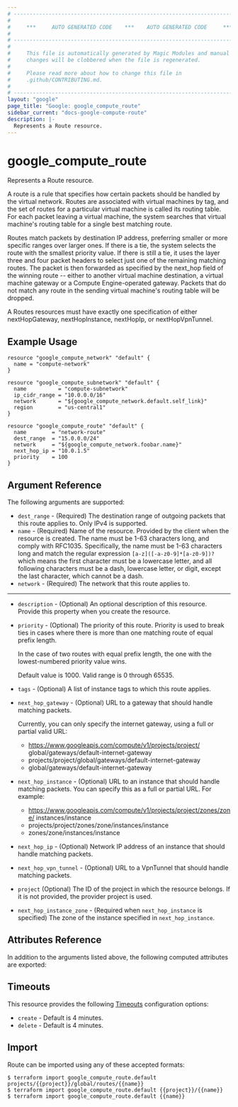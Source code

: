 ```yaml
---
# ----------------------------------------------------------------------------
#
#     ***     AUTO GENERATED CODE    ***    AUTO GENERATED CODE     ***
#
# ----------------------------------------------------------------------------
#
#     This file is automatically generated by Magic Modules and manual
#     changes will be clobbered when the file is regenerated.
#
#     Please read more about how to change this file in
#     .github/CONTRIBUTING.md.
#
# ----------------------------------------------------------------------------
layout: "google"
page_title: "Google: google_compute_route"
sidebar_current: "docs-google-compute-route"
description: |-
  Represents a Route resource.
---
```


# google\_compute\_route

Represents a Route resource.

A route is a rule that specifies how certain packets should be handled by
the virtual network. Routes are associated with virtual machines by tag,
and the set of routes for a particular virtual machine is called its
routing table. For each packet leaving a virtual machine, the system
searches that virtual machine's routing table for a single best matching
route.

Routes match packets by destination IP address, preferring smaller or more
specific ranges over larger ones. If there is a tie, the system selects
the route with the smallest priority value. If there is still a tie, it
uses the layer three and four packet headers to select just one of the
remaining matching routes. The packet is then forwarded as specified by
the next_hop field of the winning route -- either to another virtual
machine destination, a virtual machine gateway or a Compute
Engine-operated gateway. Packets that do not match any route in the
sending virtual machine's routing table will be dropped.

A Routes resources must have exactly one specification of either
nextHopGateway, nextHopInstance, nextHopIp, or nextHopVpnTunnel.


## Example Usage

```hcl
resource "google_compute_network" "default" {
  name = "compute-network"
}

resource "google_compute_subnetwork" "default" {
  name          = "compute-subnetwork"
  ip_cidr_range = "10.0.0.0/16"
  network       = "${google_compute_network.default.self_link}"
  region        = "us-central1"
}

resource "google_compute_route" "default" {
  name        = "network-route"
  dest_range  = "15.0.0.0/24"
  network     = "${google_compute_network.foobar.name}"
  next_hop_ip = "10.0.1.5"
  priority    = 100
}
```

## Argument Reference

The following arguments are supported:

* `dest_range` -
  (Required)
  The destination range of outgoing packets that this route applies to.
  Only IPv4 is supported.
* `name` -
  (Required)
  Name of the resource. Provided by the client when the resource is
  created. The name must be 1-63 characters long, and comply with
  RFC1035.  Specifically, the name must be 1-63 characters long and
  match the regular expression `[a-z]([-a-z0-9]*[a-z0-9])?` which means
  the first character must be a lowercase letter, and all following
  characters must be a dash, lowercase letter, or digit, except the
  last character, which cannot be a dash.
* `network` -
  (Required)
  The network that this route applies to.


- - -

* `description` -
  (Optional)
  An optional description of this resource. Provide this property
  when you create the resource.
* `priority` -
  (Optional)
  The priority of this route. Priority is used to break ties in cases
  where there is more than one matching route of equal prefix length.

  In the case of two routes with equal prefix length, the one with the
  lowest-numbered priority value wins.

  Default value is 1000. Valid range is 0 through 65535.
* `tags` -
  (Optional)
  A list of instance tags to which this route applies.
* `next_hop_gateway` -
  (Optional)
  URL to a gateway that should handle matching packets.

  Currently, you can only specify the internet gateway, using a full or
  partial valid URL:

  * https://www.googleapis.com/compute/v1/projects/project/
        global/gateways/default-internet-gateway
  * projects/project/global/gateways/default-internet-gateway
  * global/gateways/default-internet-gateway
* `next_hop_instance` -
  (Optional)
  URL to an instance that should handle matching packets.
  You can specify this as a full or partial URL. For example:

  * https://www.googleapis.com/compute/v1/projects/project/zones/zone/
      instances/instance
  * projects/project/zones/zone/instances/instance
  * zones/zone/instances/instance
* `next_hop_ip` -
  (Optional)
  Network IP address of an instance that should handle matching packets.
* `next_hop_vpn_tunnel` -
  (Optional)
  URL to a VpnTunnel that should handle matching packets.
* `project` (Optional) The ID of the project in which the resource belongs.
    If it is not provided, the provider project is used.


* `next_hop_instance_zone` - (Required when `next_hop_instance` is specified)
   The zone of the instance specified in `next_hop_instance`.
## Attributes Reference

In addition to the arguments listed above, the following computed attributes are exported:



## Timeouts

This resource provides the following
[Timeouts](/docs/configuration/resources.html#timeouts) configuration options:

- `create` - Default is 4 minutes.
- `delete` - Default is 4 minutes.

## Import

Route can be imported using any of these accepted formats:

```
$ terraform import google_compute_route.default projects/{{project}}/global/routes/{{name}}
$ terraform import google_compute_route.default {{project}}/{{name}}
$ terraform import google_compute_route.default {{name}}
```
